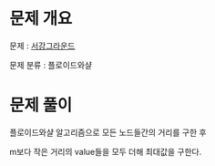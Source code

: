 # 문제 개요

문제 : [서강그라운드](https://www.acmicpc.net/problem/14938)

문제 분류 : 플로이드와샬

# 문제 풀이

플로이드와샬 알고리즘으로 모든 노드들간의 거리를 구한 후

m보다 작은 거리의 value들을 모두 더해 최대값을 구한다.